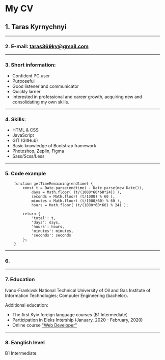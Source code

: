 
# **My CV**
## 1. Taras Kyrnychnyi  
---	
### 2. E-mail: taras369ky@gmail.com
---	
### 3. Short information:
* Confident PC user 
* Purposeful 
* Good listener and communicator
* Quickly larner
* Interested in professional and career growth,          acquiring new and consolidating my own skills.
---	

### 4. Skills:
* HTML & CSS 
* JavaScript
* GIT (GitHub)
* Basic knowledge of Bootstrap framework
* Photoshop, Zeplin, Figma
* Sass/Scss/Less
---	

### 5. Code example
```
    function getTimeRemaining(endtime) {
        const t = Date.parse(endtime) - Date.parse(new Date()),
            days = Math.floor( (t/(1000*60*60*24)) ),
            seconds = Math.floor( (t/1000) % 60 ),
            minutes = Math.floor( (t/1000/60) % 60 ),
            hours = Math.floor( (t/(1000*60*60) % 24) );

        return {
            'total': t,
            'days': days,
            'hours': hours,
            'minutes': minutes,
            'seconds': seconds
        };
    }
```
---	

### 6.
---	

### 7. Education
Ivano-Frankivsk National Technical University of Oil and Gas
Institute of Information Technologies; Computer Engineering (bachelor).

Additional education:
* The first Kyiv foreign language courses  (B1 Intermediate)
* Participation in Eleks Intership (January, 2020 - February, 2020)
* Online course ["Web Developer"](https://www.udemy.com/course/webdeveloper/)
---	

### 8. Eanglish level
B1 Intermediate
